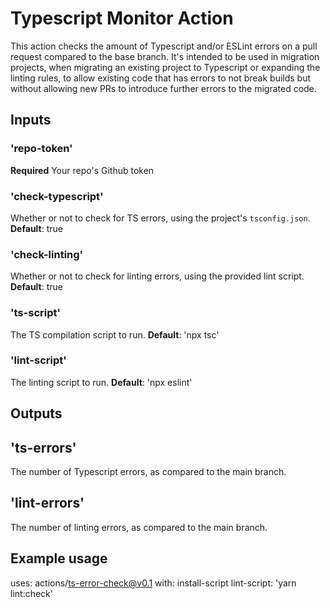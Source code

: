 # Typescript Monitor Action

This action checks the amount of Typescript and/or ESLint errors on a pull request compared to the base branch. It's intended to be used in migration projects, when migrating an existing project to Typescript or expanding the linting rules, to allow existing code that has errors to not break builds but without allowing new PRs to introduce further errors to the migrated code.

## Inputs

### 'repo-token'

**Required** Your repo's Github token

### 'check-typescript'

Whether or not to check for TS errors, using the project's `tsconfig.json`.
**Default**: true

### 'check-linting'

Whether or not to check for linting errors, using the provided lint script.
**Default**: true

### 'ts-script'

The TS compilation script to run.
**Default**: 'npx tsc'

### 'lint-script'

The linting script to run.
**Default**: 'npx eslint'

## Outputs

## 'ts-errors'

The number of Typescript errors, as compared to the main branch.

## 'lint-errors'

The number of linting errors, as compared to the main branch.

## Example usage

uses: actions/ts-error-check@v0.1
with:
  install-script
  lint-script: 'yarn lint:check'
